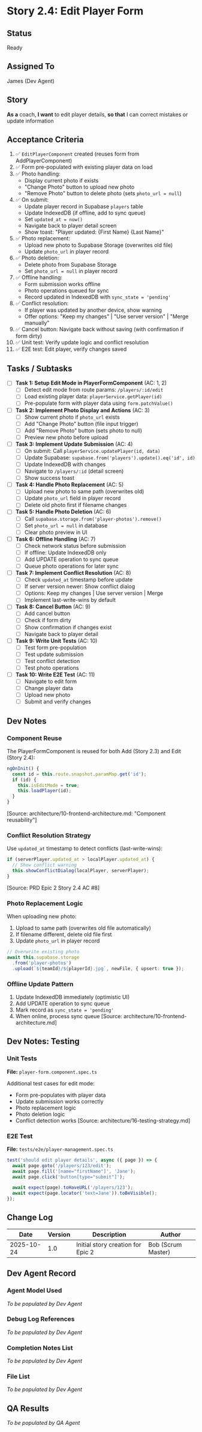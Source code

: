 # Story 2.4: Edit Player Form

## Status
Ready

## Assigned To
James (Dev Agent)

## Story
**As a** coach,
**I want** to edit player details,
**so that** I can correct mistakes or update information

## Acceptance Criteria
1. ✅ `EditPlayerComponent` created (reuses form from AddPlayerComponent)
2. ✅ Form pre-populated with existing player data on load
3. ✅ Photo handling:
   - Display current photo if exists
   - "Change Photo" button to upload new photo
   - "Remove Photo" button to delete photo (sets `photo_url = null`)
4. ✅ On submit:
   - Update player record in Supabase `players` table
   - Update IndexedDB (if offline, add to sync queue)
   - Set `updated_at = now()`
   - Navigate back to player detail screen
   - Show toast: "Player updated: {First Name} {Last Name}"
5. ✅ Photo replacement:
   - Upload new photo to Supabase Storage (overwrites old file)
   - Update `photo_url` in player record
6. ✅ Photo deletion:
   - Delete photo from Supabase Storage
   - Set `photo_url = null` in player record
7. ✅ Offline handling:
   - Form submission works offline
   - Photo operations queued for sync
   - Record updated in IndexedDB with `sync_state = 'pending'`
8. ✅ Conflict resolution:
   - If player was updated by another device, show warning
   - Offer options: "Keep my changes" | "Use server version" | "Merge manually"
9. ✅ Cancel button: Navigate back without saving (with confirmation if form dirty)
10. ✅ Unit test: Verify update logic and conflict resolution
11. ✅ E2E test: Edit player, verify changes saved

## Tasks / Subtasks

- [ ] **Task 1: Setup Edit Mode in PlayerFormComponent** (AC: 1, 2)
  - [ ] Detect edit mode from route params: `/players/:id/edit`
  - [ ] Load existing player data: `playerService.getPlayer(id)`
  - [ ] Pre-populate form with player data using `form.patchValue()`

- [ ] **Task 2: Implement Photo Display and Actions** (AC: 3)
  - [ ] Show current photo if `photo_url` exists
  - [ ] Add "Change Photo" button (file input trigger)
  - [ ] Add "Remove Photo" button (sets photo to null)
  - [ ] Preview new photo before upload

- [ ] **Task 3: Implement Update Submission** (AC: 4)
  - [ ] On submit: Call `playerService.updatePlayer(id, data)`
  - [ ] Update Supabase: `supabase.from('players').update().eq('id', id)`
  - [ ] Update IndexedDB with changes
  - [ ] Navigate to `/players/:id` (detail screen)
  - [ ] Show success toast

- [ ] **Task 4: Handle Photo Replacement** (AC: 5)
  - [ ] Upload new photo to same path (overwrites old)
  - [ ] Update `photo_url` field in player record
  - [ ] Delete old photo first if filename changes

- [ ] **Task 5: Handle Photo Deletion** (AC: 6)
  - [ ] Call `supabase.storage.from('player-photos').remove()`
  - [ ] Set `photo_url = null` in database
  - [ ] Clear photo preview in UI

- [ ] **Task 6: Offline Handling** (AC: 7)
  - [ ] Check network status before submission
  - [ ] If offline: Update IndexedDB only
  - [ ] Add UPDATE operation to sync queue
  - [ ] Queue photo operations for later sync

- [ ] **Task 7: Implement Conflict Resolution** (AC: 8)
  - [ ] Check `updated_at` timestamp before update
  - [ ] If server version newer: Show conflict dialog
  - [ ] Options: Keep my changes | Use server version | Merge
  - [ ] Implement last-write-wins by default

- [ ] **Task 8: Cancel Button** (AC: 9)
  - [ ] Add cancel button
  - [ ] Check if form dirty
  - [ ] Show confirmation if changes exist
  - [ ] Navigate back to player detail

- [ ] **Task 9: Write Unit Tests** (AC: 10)
  - [ ] Test form pre-population
  - [ ] Test update submission
  - [ ] Test conflict detection
  - [ ] Test photo operations

- [ ] **Task 10: Write E2E Test** (AC: 11)
  - [ ] Navigate to edit form
  - [ ] Change player data
  - [ ] Upload new photo
  - [ ] Submit and verify changes

## Dev Notes

### Component Reuse
The PlayerFormComponent is reused for both Add (Story 2.3) and Edit (Story 2.4):

```typescript
ngOnInit() {
  const id = this.route.snapshot.paramMap.get('id');
  if (id) {
    this.isEditMode = true;
    this.loadPlayer(id);
  }
}
```
[Source: architecture/10-frontend-architecture.md: "Component reusability"]

### Conflict Resolution Strategy
Use `updated_at` timestamp to detect conflicts (last-write-wins):

```typescript
if (serverPlayer.updated_at > localPlayer.updated_at) {
  // Show conflict warning
  this.showConflictDialog(localPlayer, serverPlayer);
}
```
[Source: PRD Epic 2 Story 2.4 AC #8]

### Photo Replacement Logic
When uploading new photo:
1. Upload to same path (overwrites old file automatically)
2. If filename different, delete old file first
3. Update `photo_url` in player record

```typescript
// Overwrite existing photo
await this.supabase.storage
  .from('player-photos')
  .upload(`${teamId}/${playerId}.jpg`, newFile, { upsert: true });
```

### Offline Update Pattern
1. Update IndexedDB immediately (optimistic UI)
2. Add UPDATE operation to sync queue
3. Mark record as `sync_state = 'pending'`
4. When online, process sync queue
[Source: architecture/10-frontend-architecture.md]

## Dev Notes: Testing

### Unit Tests
**File:** `player-form.component.spec.ts`

Additional test cases for edit mode:
- Form pre-populates with player data
- Update submission works correctly
- Photo replacement logic
- Photo deletion logic
- Conflict detection works
[Source: architecture/16-testing-strategy.md]

### E2E Test
**File:** `tests/e2e/player-management.spec.ts`

```typescript
test('should edit player details', async ({ page }) => {
  await page.goto('/players/123/edit');
  await page.fill('[name="firstName"]', 'Jane');
  await page.click('button[type="submit"]');

  await expect(page).toHaveURL('/players/123');
  await expect(page.locator('text=Jane')).toBeVisible();
});
```

## Change Log

| Date | Version | Description | Author |
|------|---------|-------------|---------|
| 2025-10-24 | 1.0 | Initial story creation for Epic 2 | Bob (Scrum Master) |

## Dev Agent Record

### Agent Model Used
_To be populated by Dev Agent_

### Debug Log References
_To be populated by Dev Agent_

### Completion Notes List
_To be populated by Dev Agent_

### File List
_To be populated by Dev Agent_

## QA Results
_To be populated by QA Agent_
